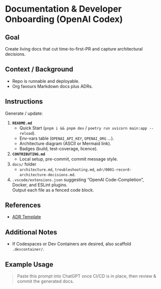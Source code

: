 # Documentation & Developer Onboarding (OpenAI Codex)
## Goal
Create living docs that cut time-to-first-PR and capture architectural decisions.
## Context / Background
- Repo is runnable and deployable.  
- Org favours Markdown docs plus ADRs.
## Instructions
Generate / update:
1. **`README.md`**  
   - Quick Start (`pnpm i && pnpm dev` / `poetry run uvicorn main:app --reload`).  
   - Env-vars table (`OPENAI_API_KEY`, `OPENAI_ORG` …).  
   - Architecture diagram (ASCII or Mermaid link).  
   - Badges (build, test-coverage, licence).  
1. **`CONTRIBUTING.md`**  
   - Local setup, pre-commit, commit message style.  
1. `docs/` folder  
   - `architecture.md`, `troubleshooting.md`, `adr/0001-record-architecture-decisions.md`.  
1. `.vscode/extensions.json` suggesting “OpenAI Code-Completion”, Docker, and ESLint plugins.  
Output each file as a fenced code block.
## References
- [ADR Template](../docs/adr/template.md)
## Additional Notes
- If Codespaces or Dev Containers are desired, also scaffold `.devcontainer/`.
## Example Usage
> Paste this prompt into ChatGPT once CI/CD is in place, then review & commit the generated docs.
